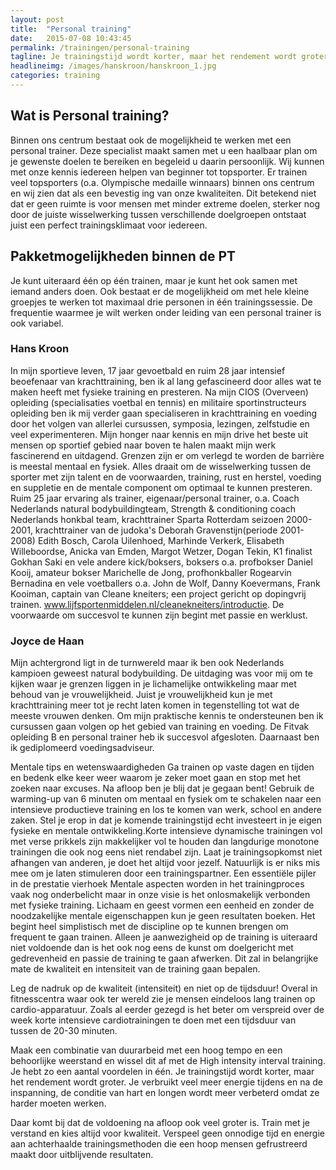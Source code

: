```yaml
---
layout: post
title:  "Personal training"
date:   2015-07-08 10:43:45
permalink: /trainingen/personal-training
tagline: Je trainingstijd wordt korter, maar het rendement wordt groter.
headlineimg: /images/hanskroon/hanskroon_1.jpg
categories: training
---
```

## Wat is Personal training?
Binnen ons centrum bestaat ook de mogelijkheid te werken met een personal trainer. Deze specialist maakt samen met u een haalbaar plan om je gewenste doelen te bereiken en begeleid u daarin persoonlijk. Wij kunnen met onze kennis iedereen helpen van beginner tot topsporter. Er trainen veel topsporters (o.a. Olympische medaille winnaars) binnen ons centrum en wij zien dat als een bevestig ing van onze kwaliteiten. Dit betekend niet dat er geen ruimte is voor mensen met minder extreme doelen, sterker nog door de juiste wisselwerking tussen verschillende doelgroepen ontstaat juist een perfect trainingsklimaat voor iedereen.

## Pakketmogelijkheden binnen de PT
Je kunt uiteraard één op één trainen, maar je kunt het ook samen met iemand anders doen. Ook bestaat er de mogelijkheid om met hele kleine groepjes te werken tot maximaal drie personen in één trainingssessie. De frequentie waarmee je wilt werken onder leiding van een personal trainer is ook variabel. 

### Hans Kroon
 In mijn sportieve leven, 17 jaar gevoetbald en ruim 28 jaar intensief beoefenaar van krachttraining, ben ik al lang gefascineerd door alles wat te maken heeft met fysieke training en presteren. Na mijn CIOS (Overveen) opleiding (specialisaties voetbal en tennis) en militaire sportinstructeurs opleiding ben ik mij verder gaan specialiseren in krachttraining en voeding door het volgen van allerlei cursussen, symposia, lezingen, zelfstudie en veel experimenteren. Mijn honger naar kennis en mijn drive het beste uit mensen op sportief gebied naar boven te halen maakt mijn werk fascinerend en uitdagend. Grenzen zijn er om verlegd te worden de barrière is meestal mentaal en fysiek. Alles draait om de wisselwerking tussen de sporter met zijn talent en de voorwaarden, training, rust en herstel, voeding en suppletie en de mentale component om optimaal te kunnen presteren. Ruim 25 jaar ervaring als trainer, eigenaar/personal trainer, o.a. Coach Nederlands natural bodybuildingteam, Strength & conditioning coach Nederlands honkbal team, krachttrainer Sparta Rotterdam seizoen 2000-2001, krachttrainer van de judoka's Deborah Gravenstijn(periode 2001-2008) Edith Bosch, Carola Uilenhoed, Marhinde Verkerk, Elisabeth Willeboordse, Anicka van Emden, Margot Wetzer, Dogan Tekin, K1 finalist Gokhan Saki en vele andere kick/boksers, boksers o.a. profbokser Daniel Kooij, amateur bokser  Marichelle de Jong, profhonkballer Rogearvin Bernadina en vele voetballers o.a. John de Wolf, Danny Koevermans, Frank Kooiman, captain van Cleane kneiters; een project gericht op dopingvrij trainen. www.lijfsportenmiddelen.nl/cleanekneiters/introductie. De voorwaarde om succesvol te kunnen zijn begint met passie en werklust. 
 
### Joyce de Haan
 Mijn achtergrond ligt in de turnwereld maar ik ben ook Nederlands kampioen geweest natural bodybuilding. De uitdaging was voor mij om te kijken waar je grenzen liggen in je lichamelijke ontwikkeling maar met behoud van je vrouwelijkheid. Juist je vrouwelijkheid kun je met krachttraining meer tot je recht laten komen in tegenstelling tot wat de meeste vrouwen denken. 
 Om mijn praktische kennis te ondersteunen ben ik cursussen gaan volgen op het gebied van training en voeding. De Fitvak opleiding B en personal trainer heb ik succesvol afgesloten. Daarnaast ben ik gediplomeerd voedingsadviseur.
 
Mentale tips en wetenswaardigheden
 Ga trainen op vaste dagen en tijden en bedenk elke keer weer waarom je zeker moet gaan en stop met het zoeken naar excuses. Na afloop ben je blij dat je gegaan bent! Gebruik de warming-up van 6 minuten om mentaal en fysiek om te schakelen naar een intensieve productieve training en los te komen van werk, school en andere zaken. Stel je erop in dat je komende trainingstijd echt investeert in je eigen fysieke en mentale ontwikkeling.Korte intensieve dynamische trainingen vol met verse prikkels zijn makkelijker vol te houden dan langdurige monotone trainingen die ook nog eens niet rendabel zijn. Laat je trainingsopkomst niet afhangen van anderen, je doet het altijd voor jezelf. Natuurlijk is er niks mis mee om je laten stimuleren door een trainingspartner.
Een essentiële pijler in de prestatie vierhoek
 Mentale aspecten worden in het trainingproces vaak nog onderbelicht maar in onze visie is het onlosmakelijk verbonden met fysieke training. Lichaam en geest vormen een eenheid en zonder de noodzakelijke mentale eigenschappen kun je geen resultaten boeken. Het begint heel simplistisch met de discipline op te kunnen brengen om frequent te gaan trainen. Alleen je aanwezigheid op de training is uiteraard niet voldoende dan is het ook nog eens de kunst om doelgericht met gedrevenheid en passie de training te gaan afwerken. Dit zal in belangrijke mate de kwaliteit en intensiteit van de training gaan bepalen.
 
Leg de nadruk op de kwaliteit (intensiteit) en niet op de tijdsduur!
 Overal in fitnesscentra waar ook ter wereld zie je mensen eindeloos lang trainen op cardio-apparatuur. 
 Zoals al eerder gezegd is het beter om verspreid over de week korte intensieve cardiotrainingen te doen met een tijdsduur van tussen de 20-30 minuten.
 
 Maak een combinatie van duurarbeid met een hoog tempo en een behoorlijke weerstand en wissel dit af met de High intensity interval training. Je hebt zo een aantal voordelen in één. Je trainingstijd wordt korter, maar het rendement wordt groter. Je verbruikt veel meer energie tijdens en na de inspanning, de conditie van hart en longen wordt meer verbeterd omdat ze harder moeten werken.
     
 Daar komt bij dat de voldoening na afloop ook veel groter is. Train met je verstand en kies altijd voor kwaliteit. 
 Verspeel geen onnodige tijd en energie aan achterhaalde trainingsmethoden die een hoop mensen gefrustreerd maakt door uitblijvende resultaten.

